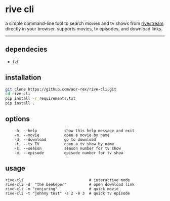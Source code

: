 # rive cli

a simple command-line tool to search movies and tv shows from [rivestream](https://www.rivestream.org/) directly in your browser. supports movies, tv episodes, and download links.

---
## dependecies 
- fzf

## installation

```bash
git clone https://github.com/aor-rex/rive-cli.git
cd rive-cli
pip install -r requirements.txt
pip install .
```

## options

```
    -h, --help            show this help message and exit
    -m, --movie           open a movie by name
    -d, --download        go to download
    -t, --tv TV           open a tv show by name
    -s, --season          season number for tv show
    -e, --episode         episode number for tv show
```
## usage

```
rive-cli                             # interactive mode
rive-cli -d  "the beekeper"          # open download link
rive-cli -m "conjuring"              # quick movie
rive-cli -t "johnny test" -s 2 -e 3  # quick tv episode

```